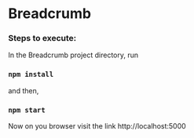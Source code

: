 # Breadcrumb

### Steps to execute:

In the Breadcrumb project directory, run
### `npm install`

and then, 

### `npm start`

Now on you browser visit the link http://localhost:5000
